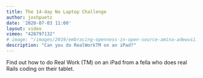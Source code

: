 ```yaml
---
title: The 14-day No Laptop Challenge
author: joshpuetz
date: '2020-07-03 11:00'
layout: video
vimeo: "428797132"
# image: "/images/2019/embracing-openness-in-open-source-amina-adewusi.jpg"
description: "Can you do RealWorkTM on an iPad?"
---
```


Find out how to do Real Work (TM) on an iPad from a fella who does real Rails coding on their tablet.
